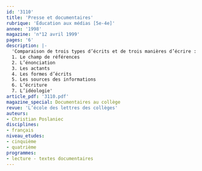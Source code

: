 ```yaml
---
id: '3110'
title: 'Presse et documentaires'
rubrique: 'Éducation aux médias [5e-4e]'
annee: '1998'
magazine: 'n°12 avril 1999'
pages: '6'
description: |-
  'Comparaison de trois types d’écrits et de trois manières d’écrire : l’article de presse, le texte de fiction et le texte documentaire…
  1. Le champ de références
  2. L’énonciation
  3. Les actants
  4. Les formes d’écrits
  5. Les sources des informations
  6. L’écriture
  7. L’idéologie'
article_pdf: '3110.pdf'
magazine_special: Documentaires au collège
revue: 'L’école des lettres des collèges'
auteurs:
- Christian Poslaniec
disciplines:
- français
niveau_etudes:
- cinquième
- quatrième
programmes:
- lecture - textes documentaires
---
```

